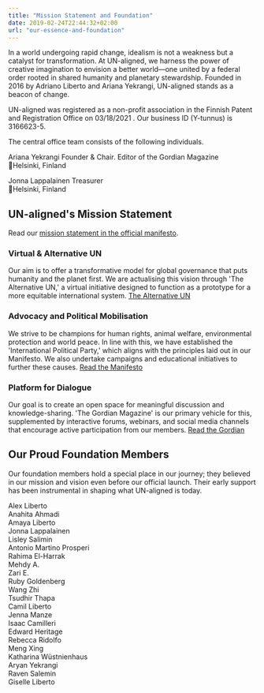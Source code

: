 ```yaml
---
title: "Mission Statement and Foundation"
date: 2019-02-24T22:44:32+02:00
url: "our-essence-and-foundation"
---
```


In a world undergoing rapid change, idealism is not a weakness but a catalyst for transformation. At UN-aligned, we harness the power of creative imagination to envision a better world—one united by a federal order rooted in shared humanity and planetary stewardship. Founded in 2016 by Adriano Liberto and Ariana Yekrangi, UN-aligned stands as a beacon of change.

UN-aligned was registered as a non-profit association in the Finnish Patent and Registration Office on 03/18/2021 . Our business ID (Y-tunnus) is 3166623-5. 

The central office team consists of the following individuals. 

Ariana Yekrangi
Founder & Chair. Editor of the Gordian Magazine  
📍Helsinki, Finland

Jonna Lappalainen
Treasurer  
📍Helsinki, Finland

## UN-aligned's Mission Statement

Read our [mission statement in the official manifesto](http://un-aligned.org/manifesto/#mission-statement​). 

### Virtual & Alternative UN

Our aim is to offer a transformative model for global governance that puts humanity and the planet first. We are actualising this vision through 'The Alternative UN,' a virtual initiative designed to function as a prototype for a more equitable international system. [The Alternative UN](https://un-aligned.org/the-alternative-un/)

### Advocacy and Political Mobilisation

We strive to be champions for human rights, animal welfare, environmental protection and world peace. In line with this, we have established the 'International Political Party,' which aligns with the principles laid out in our Manifesto. We also undertake campaigns and educational initiatives to further these causes. [Read the Manifesto](https://un-aligned.org/manifesto/#articles)

### Platform for Dialogue

Our goal is to create an open space for meaningful discussion and knowledge-sharing. 'The Gordian Magazine' is our primary vehicle for this, supplemented by interactive forums, webinars, and social media channels that encourage active participation from our members. [Read the Gordian](https://un-aligned.org/the-gordian)

## Our Proud Foundation Members

Our foundation members hold a special place in our journey; they believed in our mission and vision even before our official launch. Their early support has been instrumental in shaping what UN-aligned is today.

Alex Liberto  
Anahita Ahmadi  
Amaya Liberto  
Jonna Lappalainen  
Lisley Salimin  
Antonio Martino Prosperi  
Rahima El-Harrak  
Mehdy A.  
Zari E.  
Ruby Goldenberg  
Wang Zhi  
Tsudhir Thapa  
Camil Liberto  
Jenna Manze  
Isaac Camilleri  
Edward Heritage  
Rebecca Ridolfo  
Meng Xing  
Katharina Wüstnienhaus  
Aryan Yekrangi  
Raven Salemin  
Giselle Liberto
